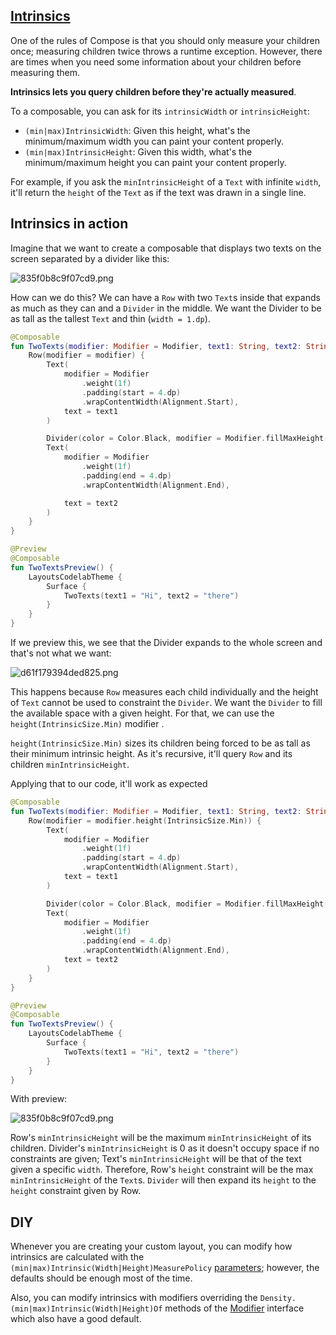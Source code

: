 ## [Intrinsics](https://developer.android.com/courses/pathways/compose#10)

One of the rules of Compose is that you should only measure your children once; measuring children twice throws a runtime exception. However, there are times when you need some information about your children before measuring them.

**Intrinsics lets you query children before they're actually measured**.

To a composable, you can ask for its `intrinsicWidth` or `intrinsicHeight`:

- `(min|max)IntrinsicWidth`: Given this height, what's the minimum/maximum width you can paint your content properly.
- `(min|max)IntrinsicHeight`: Given this width, what's the minimum/maximum height you can paint your content properly.

For example, if you ask the `minIntrinsicHeight` of a `Text` with infinite `width`, it'll return the `height` of the `Text` as if the text was drawn in a single line.

## Intrinsics in action

Imagine that we want to create a composable that displays two texts on the screen separated by a divider like this:

![835f0b8c9f07cd9.png](https://developer.android.com/codelabs/jetpack-compose-layouts/img/835f0b8c9f07cd9.png)

How can we do this? We can have a `Row` with two `Text`s inside that expands as much as they can and a `Divider` in the middle. We want the Divider to be as tall as the tallest `Text` and thin (`width = 1.dp`).

```kotlin
@Composable
fun TwoTexts(modifier: Modifier = Modifier, text1: String, text2: String) {
    Row(modifier = modifier) {
        Text(
            modifier = Modifier
                .weight(1f)
                .padding(start = 4.dp)
                .wrapContentWidth(Alignment.Start),
            text = text1
        )

        Divider(color = Color.Black, modifier = Modifier.fillMaxHeight().width(1.dp))
        Text(
            modifier = Modifier
                .weight(1f)
                .padding(end = 4.dp)
                .wrapContentWidth(Alignment.End),

            text = text2
        )
    }
}

@Preview
@Composable
fun TwoTextsPreview() {
    LayoutsCodelabTheme {
        Surface {
            TwoTexts(text1 = "Hi", text2 = "there")
        }
    }
}
```

If we preview this, we see that the Divider expands to the whole screen and that's not what we want:

![d61f179394ded825.png](https://developer.android.com/codelabs/jetpack-compose-layouts/img/d61f179394ded825.png)

This happens because `Row` measures each child individually and the height of `Text` cannot be used to constraint the `Divider`. We want the `Divider` to fill the available space with a given height. For that, we can use the `height(IntrinsicSize.Min)` modifier .

`height(IntrinsicSize.Min)` sizes its children being forced to be as tall as their minimum intrinsic height. As it's recursive, it'll query `Row` and its children `minIntrinsicHeight`.

Applying that to our code, it'll work as expected

```kotlin
@Composable
fun TwoTexts(modifier: Modifier = Modifier, text1: String, text2: String) {
    Row(modifier = modifier.height(IntrinsicSize.Min)) {
        Text(
            modifier = Modifier
                .weight(1f)
                .padding(start = 4.dp)
                .wrapContentWidth(Alignment.Start),
            text = text1
        )

        Divider(color = Color.Black, modifier = Modifier.fillMaxHeight().width(1.dp))
        Text(
            modifier = Modifier
                .weight(1f)
                .padding(end = 4.dp)
                .wrapContentWidth(Alignment.End),
            text = text2
        )
    }
}

@Preview
@Composable
fun TwoTextsPreview() {
    LayoutsCodelabTheme {
        Surface {
            TwoTexts(text1 = "Hi", text2 = "there")
        }
    }
}
```

With preview:

![835f0b8c9f07cd9.png](https://developer.android.com/codelabs/jetpack-compose-layouts/img/835f0b8c9f07cd9.png)

Row's `minIntrinsicHeight` will be the maximum `minIntrinsicHeight` of its children. Divider's `minIntrinsicHeight` is 0 as it doesn't occupy space if no constraints are given; Text's `minIntrinsicHeight` will be that of the text given a specific `width`. Therefore, Row's `height` constraint will be the max `minIntrinsicHeight` of the `Text`s. `Divider` will then expand its `height` to the `height` constraint given by Row.

## DIY

Whenever you are creating your custom layout, you can modify how intrinsics are calculated with the `(min|max)Intrinsic(Width|Height)MeasurePolicy` [parameters](https://cs.android.com/androidx/platform/frameworks/support/+/androidx-main-release:compose/ui/ui/src/commonMain/kotlin/androidx/compose/ui/layout/Layout.kt); however, the defaults should be enough most of the time.

Also, you can modify intrinsics with modifiers overriding the `Density.(min|max)Intrinsic(Width|Height)Of` methods of the [Modifier](https://cs.android.com/androidx/platform/frameworks/support/+/androidx-main-release:compose/ui/ui/src/commonMain/kotlin/androidx/compose/ui/layout/LayoutModifier.kt) interface which also have a good default.